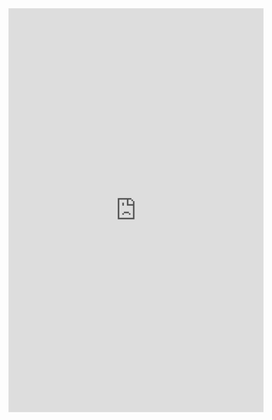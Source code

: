 <iframe frameborder="0" width="100%" height="800px" src="https://replit.com/@GigiGuan/gigiguangithubio#main.py?lite=true">
  
